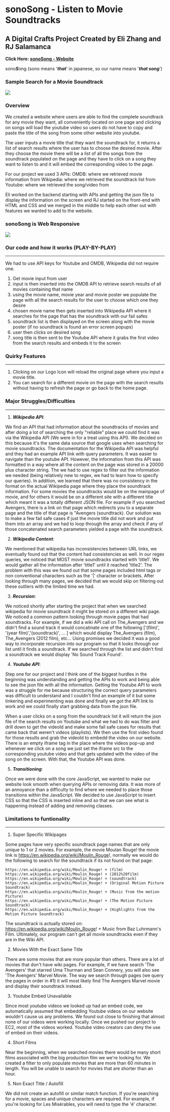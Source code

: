 # sonoSong - Listen to Movie Soundtracks

## A Digital Crafts Project Created by Eli Zhang and RJ Salamanca

**Click Here: [sonoSong - Website](http://ec2-18-221-169-73.us-east-2.compute.amazonaws.com/)**

sono***S***ong (sono means '***that***' in japanese, so our name means '***that song***')

### Sample Search for a Movie Soundtrack

![](./images/main_tutorial.gif)

### Overview

We created a website where users are able to find the complete soundtrack for any movie they want, all conveniently located on one page and clicking on songs will load the youtube video so users do not have to copy and paste the title of the song from some other website into youtube.

The user inputs a movie title that they want the soundtrack for, it returns a list of search results where the user has to choose the desired movie. After they choose the movie there will be a list of all the songs from the soundtrack populated on the page and they have to click on a song they want to listen to and it will embed the corresponding video to the page.

For our project we used 3 APIs:
    OMDB: where we retrieved movie information from
    Wikipedia: where we retrieved the soundtrack list from
    Youtube: where we retrieved the song/video from

Eli worked on the backend starting with APIs and getting the json file to display the information on the screen and RJ started on the front-end with HTML and CSS and we merged in the middle to help each other out with features we wanted to add to the website.

### sonoSong is Web Responsive

![](./images/responsive_tutorial.gif)

### Our code and how it works (PLAY-BY-PLAY)
---

We had to use API keys for Youtube and OMDB, Wikipedia did not require one.

1. Get movie input from user  
2. input is then inserted into the OMDB API to retrieve search results of all movies containing that name 
3. using the movie name, movie year and movie poster we populate the page with all the search results for the user to choose which one they desire
4. chosen movie name then gets inserted into Wikipedia API where it searches for the page that has the soundtrack with our fail safes
5. soundtrack list is then displayed on the screen along with the movie poster (if no soundtrack is found an error screen popups)
6. user then clicks on desired song
7. song title is then sent to the Youtube API where it grabs the first video from the search results and embeds it to the screen

### Quirky Features
---

1. Clicking on our Logo Icon will reload the original page where you input a movie title.
2. You can search for a different movie on the page with the search results without having to refresh the page or go back to the home page.

### Major Struggles/Difficulties
---

1. ***Wikipedia API***:

We find an API that had information about the soundtracks of movies and after doing a lot of searching the only "reliable" place we could find it was via the Wikipedia API (We were in for a treat using this API). We decided on this because it's the same data source that google uses when searching for movie soundtracks. The documentation for the Wikipedia API was helpful and they had an example API link with query parameters. It was easier to navigate than the youtube API. However, the information from this API was formatted in a way where all the content on the page was stored in a 20000 plus character string. The  we had to use regex to filter out the information we needed (being relatively new to regex, we had to learn how to specify our queries). In addition, we learned that there was no consistency in the format on the actual Wikipedia page where they place the soundtrack information. For some movies the soundtracks would be on the mainpage of movie, and for others it would be on a different site with a different title which meant it was a totally different JSON file. For example if you searched Avengers, there is a link on that page which redirects you to a separate page and the title of that page is "Avengers (soundtrack). Our solution was to make a few fail safe cases if just the movie title did not work and put them into an array and we had to loop through the array and check if any of those concatenated search parameters yielded a page with the soundtrack.

2. ***Wikipedia Content***:

We mentioned that wikipedia has inconsistencies between URL links, we eventually found out that the content had consistencies as well. In our regex queries, we noticed that MOST movie soundtracks started with 'title1'. We would gather all the information after 'title1' until it reached 'title2'. The problem with this was we found out that some pages included html tags or non conventional characters such as the '|' character or brackets. After looking through many pages, we decided that we would skip on filtering out these outliers with the limited time we had.

3. ***Recursion***:

We noticed shortly after starting the project that when we searched wikipedia for movie soundtrack it might be stored on a different wiki page. We noticed a common pattern looking through movie pages that had soundtracks. For example, if we did a wiki API call on The_Avengers and we didn't find a sound track it would concatinate one of the following ['(film)', '(year film)','(soundtrack)', ... ] which would display The_Avengers (film), The_Avengers (2012 film), etc... Using promises we decided it was a good way to incorporate recursion into our program so that it looks through our list until it finds a soundtrack. If we searched through the list and didn't find a soundtrack we would display 'No Sound Track Found'.

4. ***Youtube API***:

Step one for our project and I think one of the biggest hurdles in the beginning was understanding and getting the APIs to work and being able to see the json file with all the information. Getting the Youtube API to work was a struggle for me because structuring the correct query parameters was difficult to understand and I couldn't find an example of it but some tinkering and experimenting was done and finally we got the API link to work and we could finally start grabbing data from the json file.

When a user clicks on a song from the soundtrack list it will return the json file of the search results on Youtube and what we had to do was filter and drill down to get the videoId and make some fail safe cases for results that came back that weren't videos (playlists). We then use the first video found for those results and grab the videoId to embedd the video on our website. There is an empty iframe tag in the place where the videos pop-up and whenever we click on a song we just set the iframe src to the corresponding youtube video and that gets updated with the video of the song on the screen. With that, the Youtube API was done.

5. ***Transitioning***:

Once we were done with the core JavaScript, we wanted to make our website look smooth when querying APIs or removing data. It was more of an annoyance than a difficulty to find where we needed to place those transitions within the JavaScript. We decided to use JavaScript to insert CSS so that the CSS is inserted inline and so that we can see what is happening instead of adding and removing classes.

### Limitations to funtionality
---

1. Super Specific Wikipages

Some pages have very specific soundtrack page names that are only unique to 1 or 2 movies. For example, the movie Moulan Rouge! the movie link is https://en.wikipedia.org/wiki/Moulin_Rouge!, normally we would do the following to search for the soundtrack if its not found on that page:

    https://en.wikipedia.org/wiki/Moulin_Rouge! + (film)
    https://en.wikipedia.org/wiki/Moulin_Rouge! + (2012%20film)
    https://en.wikipedia.org/wiki/Moulin_Rouge! + (soundtrack)
    https://en.wikipedia.org/wiki/Moulin_Rouge! + (Original Motion Picture Soundtrack)
    https://en.wikipedia.org/wiki/Moulin_Rouge! + (Music from the motion Picture)
    https://en.wikipedia.org/wiki/Moulin_Rouge! + (The Motion Picture Soundtrack)
    https://en.wikipedia.org/wiki/Moulin_Rouge! + (Highlights from the Motion Picture Soundtrack)

The soundtrack is actually stored on:
    https://en.wikipedia.org/wiki/Moulin_Rouge! + Music from Baz Luhrmann's Film.
Ultimately, our program can't get all movie soundtracks even if they are in the Wiki API.

2. Movies With the Exact Same Title

There are some movies that are more popular than others. There are a lot of movies that don't have wiki pages. For example, if we have search 'The Avengers' that starred Uma Thurman and Sean Connery, you will also see 'The Avengers' Marvel Movie. The way we search through pages (we query the pages in order in #1) it will most likely find The Avengers Marvel movie and display their soundtrack instead.

3. Youtube Embed Unavailable

Since most youtube videos we looked up had an embed code, we automatically assumed that embedding Youtube videos on our website wouldn't cause us any problems. We found out close to finishing that almost none of our videos were working locally. Once we pushed our project to EC2, most of the videos worked. Youtube video creators can deny the use of embed on their videos.

4. Short Films

Near the beginning, when we searched movies there would be many short films associated with the big production film we we're looking for. We created a filter to only populate movies that are more than 60 minutes in length. You will be unable to search for movies that are shorter than an hour.

5. Non Exact Title / Autofill

We did not create an autofill or similar match function. If you're searching for a movie, spaces and unique characters are required. For example, if you're looking for Les Misérables, you will need to type the 'é' character.
